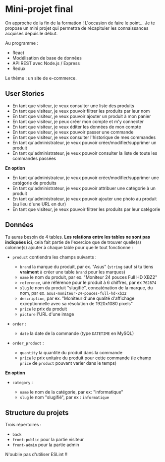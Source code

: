 # Mini-projet final

On approche de la fin de la formation ! L'occasion de faire le point... Je te propose un mini projet qui permettra de récapituler les connaissances acquises depuis le début.

Au programme :
* React
* Modélisation de base de données
* API REST avec Node.js / Express
* Redux

Le thème : un site de e-commerce.

## User Stories

* En tant que visiteur, je veux consulter une liste des produits
* En tant que visiteur, je veux pouvoir filtrer les produits par leur nom
* En tant que visiteur, je veux pouvoir ajouter un produit à mon panier
* En tant que visiteur, je peux créer mon compte et m'y connecter
* En tant que visiteur, je veux éditer les données de mon compte
* En tant que visiteur, je veux pouvoir passer une commande
* En tant que visiteur, je veux consulter l'historique de mes commandes
* En tant qu'administrateur, je veux pouvoir créer/modifier/supprimer un produit
* En tant qu'administrateur, je veux pouvoir consulter la liste de toute les commandes passées

**En option**

* En tant qu'administrateur, je veux pouvoir créer/modifier/supprimer une catégorie de produits
* En tant qu'administrateur, je veux pouvoir attribuer une catégorie à un produit
* En tant qu'administrateur, je veux pouvoir ajouter une photo au produit (au lieu d'une URL en dur)
* En tant que visiteur, je veux pouvoir filtrer les produits par leur catégorie

## Données

Tu auras besoin de 4 tables. **Les relations entre les tables ne sont pas indiquées ici**, cela fait partie de l'exercice que de trouver quelle(s) colonne(s) ajouter à chaque table pour que le tout fonctionne :

* `product` contiendra les champs suivants :

    * `brand` la marque du produit, par ex. "Asus" (`string` sauf si tu tiens **vraiment** à créer une table `brand` pour les marques)
    * `name` le nom du produit, par ex. "Moniteur 24 pouces Full HD XBZ2"
    * `reference`, une référence pour le produit à 6 chiffres, par ex `762874`
    * `slug` le nom du produit "slugifié", concaténation de la marque, du nom, par ex. `asus-moniteur-24-pouces-full-hd-xbz2`
    * `description`, par ex. "Moniteur d'une qualité d'affichage exceptionnelle avec sa résolution de 1920x1080 pixels"
    * `price` le prix du produit
    * `picture` l'URL d'une image

* `order` :

    * `date` la date de la commande (type `DATETIME` en MySQL)

* `order_product` :

    * `quantity` la quantité du produit dans la commande
    * `price` le prix unitaire du produit pour cette commande (le champ `price` de `product` pouvant varier dans le temps)

**En option**

* `category` :

    * `name` le nom de la catégorie, par ex: "Informatique"
    * `slug` le nom "slugifié", par ex : `informatique`

## Structure du projets

Trois répertoires :

* `back`
* `front-public` pour la partie visiteur
* `front-admin` pour la partie admin

N'oublie pas d'utiliser ESLint !!